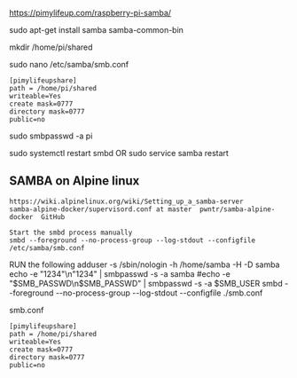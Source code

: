 https://pimylifeup.com/raspberry-pi-samba/

sudo apt-get install samba samba-common-bin

mkdir /home/pi/shared

sudo nano /etc/samba/smb.conf

```
[pimylifeupshare]
path = /home/pi/shared
writeable=Yes
create mask=0777
directory mask=0777
public=no
```
sudo smbpasswd -a pi

sudo systemctl restart smbd
OR
sudo service samba restart




SAMBA on Alpine linux
---------------------
	https://wiki.alpinelinux.org/wiki/Setting_up_a_samba-server
	samba-alpine-docker/supervisord.conf at master  pwntr/samba-alpine-docker  GitHub

	Start the smbd process manually
	smbd --foreground --no-process-group --log-stdout --configfile /etc/samba/smb.conf

RUN the following
	adduser -s /sbin/nologin -h /home/samba -H -D samba
	echo -e "1234"\\n"1234" | smbpasswd -s -a samba
	#echo -e "$SMB_PASSWD\n$SMB_PASSWD" | smbpasswd -s -a $SMB_USER
	smbd --foreground --no-process-group --log-stdout --configfile ./smb.conf

smb.conf
```
[pimylifeupshare]
path = /home/pi/shared
writeable=Yes
create mask=0777
directory mask=0777
public=no
```

